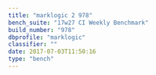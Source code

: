 ```yaml
---
title: "marklogic 2 978"
bench_suite: "17w27 CI Weekly Benchmark"
build_number: "978"
dbprofile: "marklogic"
classifier: ""
date: 2017-07-03T11:50:16
type: "bench"
---
```

